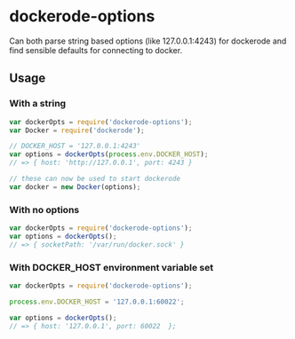 dockerode-options
=================

Can both parse string based options (like 127.0.0.1:4243) for dockerode and find sensible defaults for connecting to docker.


## Usage


### With a string

```js
var dockerOpts = require('dockerode-options');
var Docker = require('dockerode');

// DOCKER_HOST = '127.0.0.1:4243'
var options = dockerOpts(process.env.DOCKER_HOST);
// => { host: 'http://127.0.0.1', port: 4243 }

// these can now be used to start dockerode
var docker = new Docker(options);
```


### With no options

```js
var dockerOpts = require('dockerode-options');
var options = dockerOpts();
// => { socketPath: '/var/run/docker.sock' }
```

### With DOCKER_HOST environment variable set

```js
var dockerOpts = require('dockerode-options');

process.env.DOCKER_HOST = '127.0.0.1:60022';

var options = dockerOpts();
// => { host: '127.0.0.1', port: 60022  };
```

